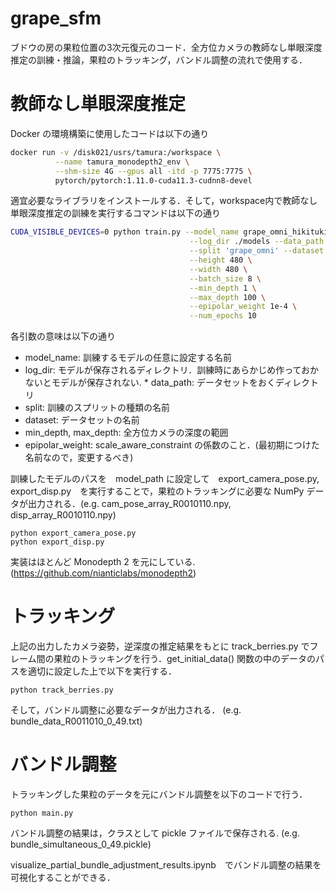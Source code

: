 # grape_sfm

ブドウの房の果粒位置の3次元復元のコード．全方位カメラの教師なし単眼深度推定の訓練・推論，果粒のトラッキング，バンドル調整の流れで使用する．


# 教師なし単眼深度推定

Docker の環境構築に使用したコードは以下の通り

```bash
docker run -v /disk021/usrs/tamura:/workspace \
          --name tamura_monodepth2_env \
          --shm-size 4G --gpus all -itd -p 7775:7775 \
          pytorch/pytorch:1.11.0-cuda11.3-cudnn8-devel
```

適宜必要なライブラリをインストールする．そして，workspace内で教師なし単眼深度推定の訓練を実行するコマンドは以下の通り

```bash
CUDA_VISIBLE_DEVICES=0 python train.py --model_name grape_omni_hikituki_demo \
                                        --log_dir ./models --data_path '/workspace/grape_frame_datasets_4' \
                                        --split 'grape_omni' --dataset 'grape_omni' \
                                        --height 480 \
                                        --width 480 \
                                        --batch_size 8 \
                                        --min_depth 1 \
                                        --max_depth 100 \
                                        --epipolar_weight 1e-4 \
                                        --num_epochs 10
```
各引数の意味は以下の通り

* model_name: 訓練するモデルの任意に設定する名前
* log_dir: モデルが保存されるディレクトリ．訓練時にあらかじめ作っておかないとモデルが保存されない. * data_path: データセットをおくディレクトリ
* split: 訓練のスプリットの種類の名前
* dataset: データセットの名前
* min_depth, max_depth: 全方位カメラの深度の範囲
* epipolar_weight: scale_aware_constraint の係数のこと．(最初期につけた名前なので，変更するべき)

訓練したモデルのパスを　model_path に設定して　export_camera_pose.py, export_disp.py　を実行することで，果粒のトラッキングに必要な NumPy データが出力される．(e.g. cam_pose_array_R0010110.npy, disp_array_R0010110.npy)
```
python export_camera_pose.py
python export_disp.py
```
実装はほとんど Monodepth 2 を元にしている. (https://github.com/nianticlabs/monodepth2)

# トラッキング

上記の出力したカメラ姿勢，逆深度の推定結果をもとに track_berries.py でフレーム間の果粒のトラッキングを行う．get_initial_data() 関数の中のデータのパスを適切に設定した上で以下を実行する．

```
python track_berries.py
```

そして，バンドル調整に必要なデータが出力される． (e.g. bundle_data_R0011010_0_49.txt)


# バンドル調整

トラッキングした果粒のデータを元にバンドル調整を以下のコードで行う．

```
python main.py
```
バンドル調整の結果は，クラスとして pickle ファイルで保存される. (e.g. bundle_simultaneous_0_49.pickle)

visualize_partial_bundle_adjustment_results.ipynb　でバンドル調整の結果を可視化することができる．


